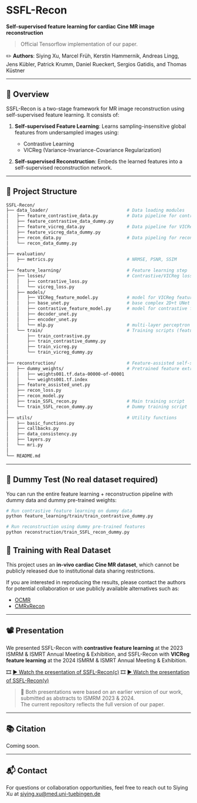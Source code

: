 # SSFL-Recon

**Self-supervised feature learning for cardiac Cine MR image reconstruction**

> Official Tensorflow implementation of our paper.

✏️ **Authors**: Siying Xu, Marcel Früh, Kerstin Hammernik, Andreas Lingg, Jens Kübler, Patrick Krumm, Daniel Rueckert, Sergios Gatidis, and Thomas Küstner  

---

## 🔧 Overview

SSFL-Recon is a two-stage framework for MR image reconstruction using self-supervised feature learning. It consists of:

1. **Self-supervised Feature Learning**: Learns sampling-insensitive global features from undersampled images using:
   - Contrastive Learning
   - VICReg (Variance-Invariance-Covariance Regularization)

2. **Self-supervised Reconstruction**: Embeds the learned features into a self-supervised reconstruction network.

---

## 📁 Project Structure

```bash
SSFL-Recon/
├── data_loader/                              # Data loading modules
│   ├── feature_contrastive_data.py           # Data pipeline for contrastive feature learning
│   ├── feature_contrastive_data_dummy.py  
│   ├── feature_vicreg_data.py                # Data pipeline for VICReg feature learning
│   ├── feature_vicreg_data_dummy.py          
│   ├── recon_data.py                         # Data pipeling for reconstruction
│   └── recon_data_dummy.py
│
├── evaluation/
│   ├── metrics.py                            # NRMSE, PSNR, SSIM
│
├── feature_learning/                         # Feature learning step
│   ├── losses/                               # Contrastive/VICReg loss functions
│   │   ├── contrastive_loss.py
│   │   └── vicreg_loss.py
│   ├── models/                               
│   │   ├── VICReg_feature_model.py           # model for VICReg feature learning
│   │   ├── base_unet.py                      # base complex 2D+t UNet
│   │   ├── contrastive_feature_model.py      # model for contrastive feature learning
│   │   ├── decoder_unet.py                  
│   │   ├── encoder_unet.py
│   │   └── mlp.py                            # multi-layer perceptron
│   └── train/                                # Training scripts (feature learning step)
│       ├── train_contrastive.py                                 
│       ├── train_contrastive_dummy.py
│       ├── train_vicreg.py
│       └── train_vicreg_dummy.py
│
├── reconstruction/                           # Feature-assisted self-supervised reconstruction
│   ├── dummy_weights/                        # Pretrained feature extractor (FE-Net) weights (dummy)
│   │   ├── weights001.tf.data-00000-of-00001
│   │   └── weights001.tf.index
│   ├── feature_assisted_unet.py             
│   ├── recon_loss.py
│   ├── recon_model.py             
│   ├── train_SSFL_recon.py                   # Main training script
│   └── train_SSFL_recon_dummy.py             # Dummy training script
│
├── utils/                                    # Utility functions
│   ├── basic_functions.py
│   ├── callbacks.py
│   ├── data_consistency.py
│   ├── layers.py
│   └── mri.py
│
└── README.md
```

---

## 🧪 Dummy Test (No real dataset required)
You can run the entire feature learning + reconstruction pipeline with dummy data and dummy pre-trained weights:

```bash
# Run contrastive feature learning on dummy data
python feature_learning/train/train_contrastive_dummy.py

# Run reconstruction using dummy pre-trained features
python reconstruction/train_SSFL_recon_dummy.py
```


## 📂 Training with Real Dataset

This project uses an **in-vivo cardiac Cine MR dataset**, which cannot be publicly released due to institutional data sharing restrictions.

If you are interested in reproducing the results, please contact the authors for potential collaboration or use publicly available alternatives such as:

- [OCMR](https://www.ocmr.info/)
- [CMRxRecon](https://www.synapse.org/Synapse:syn51471091/wiki/622170)

---

## 📽️ Presentation

We presented SSFL-Recon with **contrastive feature learning** at the 2023 ISMRM & ISMRT Annual Meeting & Exhibition, and SSFL-Recon with **VICReg feature learning** at the 2024 ISMRM & ISMRT Annual Meeting & Exhibition.

🎞️ [▶ Watch the presentation of SSFL-Recon(c)](https://archive.ismrm.org/2023/0709.html)
🎞️ [▶ Watch the presentation of SSFL-Recon(v)](https://archive.ismrm.org/2024/0012.html)

> 📝 Both presentations were based on an earlier version of our work, submitted as abstracts to ISMRM 2023 & 2024.  
> The current repository reflects the full version of our paper.

---

## 📚 Citation

Coming soon.

---

## 📬 Contact

For questions or collaboration opportunities, feel free to reach out to Siying Xu at siying.xu@med.uni-tuebingen.de

